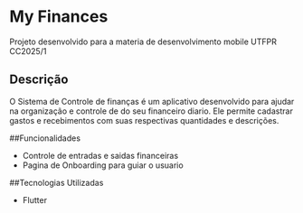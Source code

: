 # My Finances

Projeto desenvolvido para a materia de desenvolvimento mobile UTFPR CC2025/1

## Descrição

O Sistema de Controle de finanças é um aplicativo desenvolvido para ajudar na organização e controle de do seu financeiro diario. Ele permite cadastrar gastos e recebimentos com suas respectivas quantidades e descrições.

##Funcionalidades

- Controle de entradas e saidas financeiras
- Pagina de Onboarding para guiar o usuario

##Tecnologias Utilizadas
- Flutter

